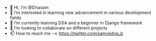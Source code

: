 - 👋 Hi, I’m @Dnasam
- 👀 I’m interested in learning new advancement in various development fields
- 🌱 I’m currently learning DSA and a beginner in Django framework
- 💞️ I’m looking to collaborate on different projects
- 📫 How to reach me --> https://twitter.com/samvedna_b

<!---
Dnasam/Dnasam is a ✨ special ✨ repository because its `README.md` (this file) appears on your GitHub profile.
You can click the Preview link to take a look at your changes.
--->
